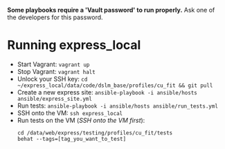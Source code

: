 **Some playbooks require a 'Vault password' to run properly.** Ask one of the developers for this password.

# Running express_local
* Start Vagrant: `vagrant up`
* Stop Vagrant: `vagrant halt`
* Unlock your SSH key: `cd ~/express_local/data/code/dslm_base/profiles/cu_fit && git pull`
* Create a new express site: `ansible-playbook -i ansible/hosts ansible/express_site.yml`
* Run tests: `ansible-playbook -i ansible/hosts ansible/run_tests.yml`
* SSH onto the VM: `ssh express_local`
* Run tests on the VM (_SSH onto the VM first_):
  ```
  cd /data/web/express/testing/profiles/cu_fit/tests
  behat --tags=[tag_you_want_to_test]
  ```
